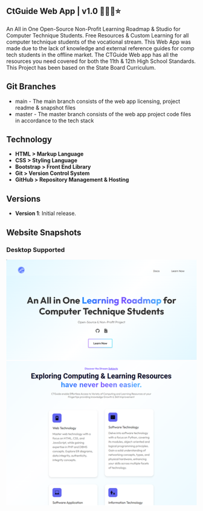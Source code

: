 ## CtGuide Web App | v1.0 🧑🏻‍💻⭐

An All in One Open-Source Non-Profit Learning Roadmap & Studio for Computer Technique Students. Free Resources & Custom Learning for all computer technique students of the vocational stream. This Web App was made due to the lack of knowledge and external reference guides for comp tech students in the offline market. The CTGuide Web app has all the resources you need covered for both the 11th & 12th High School Standards. This Project has been based on the State Board Curriculum.

## Git Branches
- main - The main branch consists of the web app licensing, project readme & snapshot files
- master - The master branch consists of the web app project code files in accordance to the tech stack

## Technology
- **HTML > Markup Language**
- **CSS > Styling Language**
- **Bootstrap > Front End Library**
- **Git > Version Control System**
- **GitHub > Repository Management & Hosting**
## Versions
- **Version 1**: Initial release.

## Website Snapshots
<h3>Desktop Supported</h3>
<img src="https://github.com/cephascard0207/CTGuide-webapp_v1.0/blob/main/CTGuide_WebsitePic1.png?raw=true"/>
<img src="https://github.com/cephascard0207/CTGuide-webapp_v1.0/blob/main/CTGuide_WebsitePic3.png?raw=true"/>


